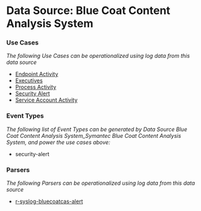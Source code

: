 Data Source: Blue Coat Content Analysis System
==============================================

### Use Cases

_The following Use Cases can be operationalized using log data from this data source_

* [Endpoint Activity](usecase_endpoint_activity.md)
* [Executives](usecase_executives.md)
* [Process Activity](usecase_process_activity.md)
* [Security Alert](usecase_security_alert.md)
* [Service Account Activity](usecase_service_account_activity.md)


### Event Types

_The following list of Event Types can be generated by Data Source Blue Coat Content Analysis System_Symantec Blue Coat Content Analysis System, and power the use cases above:_

- security-alert


### Parsers

_The following Parsers can be operationalized using log data from this data source_

* [r-syslog-bluecoatcas-alert](parserContent_r-syslog-bluecoatcas-alert.md)
